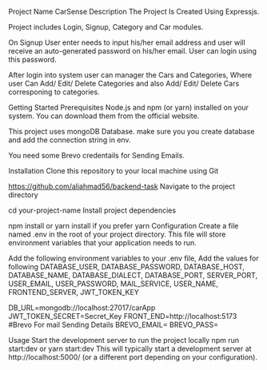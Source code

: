 Project Name
CarSense
Description
The Project Is Created Using Expressjs.

Project includes Login, Signup, Category and Car modules.

On Signup User enter needs to input his/her email address and user will receive an auto-generated password on his/her email. User can login using this password.

After login into system user can manager the Cars and Categories, Where user Can Add/ Edit/ Delete Categories and also Add/ Edit/ Delete Cars corresponing to categories.

Getting Started
Prerequisites
Node.js and npm (or yarn) installed on your system. You can download them from the official website.

This project uses mongoDB Database. make sure you you create database and add the connection string in env.

You need some Brevo credentails for Sending Emails.

Installation
Clone this repository to your local machine using Git

https://github.com/aliahmad56/backend-task
Navigate to the project directory

cd your-project-name
Install project dependencies

npm install or yarn install if you prefer yarn
Configuration
Create a file named .env in the root of your project directory. This file will store environment variables that your application needs to run.

Add the following environment variables to your .env file, Add the values for following DATABASE_USER, DATABASE_PASSWORD, DATABASE_HOST, DATABASE_NAME,  DATABASE_DIALECT, DATABASE_PORT, SERVER_PORT, USER_EMAIL, USER_PASSWORD, MAIL_SERVICE, USER_NAME, FRONTEND_SERVER, JWT_TOKEN_KEY

 DB_URL=mongodb://localhost:27017/carApp
JWT_TOKEN_SECRET=Secret_Key
FRONT_END=http://localhost:5173
#Brevo For mail Sending Details
BREVO_EMAIL=
BREVO_PASS=

Usage
Start the development server to run the project locally
npm run start:dev or yarn start:dev
This will typically start a development server at http://localhost:5000/ (or a different port depending on your configuration).
